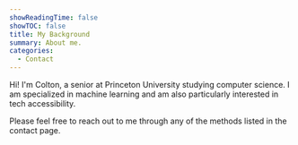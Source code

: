 ```yaml
---
showReadingTime: false
showTOC: false
title: My Background
summary: About me.
categories:
  - Contact
---
```


Hi! I'm Colton, a senior at Princeton University studying computer science. I am specialized in machine learning and am also particularly interested in tech accessibility.

Please feel free to reach out to me through any of the methods listed in the contact page.
